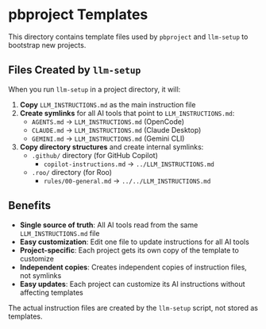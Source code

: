 # pbproject Templates

This directory contains template files used by `pbproject` and `llm-setup` to bootstrap new projects.

## Files Created by `llm-setup`

When you run `llm-setup` in a project directory, it will:

1. **Copy** `LLM_INSTRUCTIONS.md` as the main instruction file
2. **Create symlinks** for all AI tools that point to `LLM_INSTRUCTIONS.md`:
   - `AGENTS.md` → `LLM_INSTRUCTIONS.md` (OpenCode)
   - `CLAUDE.md` → `LLM_INSTRUCTIONS.md` (Claude Desktop)
   - `GEMINI.md` → `LLM_INSTRUCTIONS.md` (Gemini CLI)
3. **Copy directory structures** and create internal symlinks:
   - `.github/` directory (for GitHub Copilot)
     - `copilot-instructions.md` → `../LLM_INSTRUCTIONS.md`
   - `.roo/` directory (for Roo)
     - `rules/00-general.md` → `../../LLM_INSTRUCTIONS.md`

## Benefits

- **Single source of truth**: All AI tools read from the same `LLM_INSTRUCTIONS.md` file
- **Easy customization**: Edit one file to update instructions for all AI tools
- **Project-specific**: Each project gets its own copy of the template to customize
- **Independent copies**: Creates independent copies of instruction files, not symlinks
- **Easy updates**: Each project can customize its AI instructions without affecting templates

The actual instruction files are created by the `llm-setup` script, not stored as templates.
